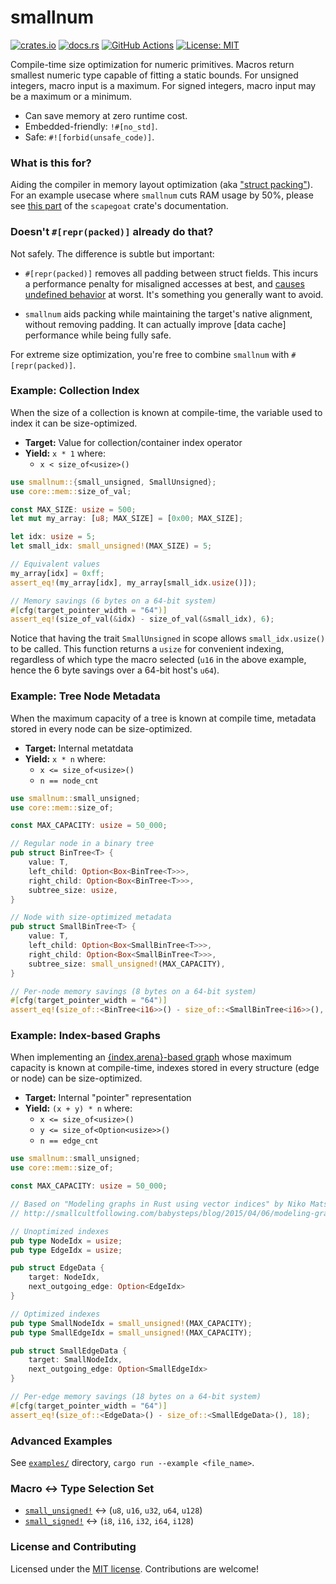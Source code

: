 # smallnum

[![crates.io](https://img.shields.io/crates/v/smallnum.svg)](https://crates.io/crates/smallnum)
[![docs.rs](https://docs.rs/smallnum/badge.svg)](https://docs.rs/smallnum/)
[![GitHub Actions](https://github.com/tnballo/smallnum/workflows/test/badge.svg)](https://github.com/tnballo/smallnum/actions)
[![License: MIT](https://img.shields.io/badge/License-MIT-brightgreen.svg)](https://github.com/tnballo/smallnum/blob/master/LICENSE)

Compile-time size optimization for numeric primitives.
Macros return smallest numeric type capable of fitting a static bounds.
For unsigned integers, macro input is a maximum.
For signed integers, macro input may be a maximum or a minimum.

* Can save memory at zero runtime cost.
* Embedded-friendly: `!#[no_std]`.
* Safe: `#![forbid(unsafe_code)]`.

### What is this for?

Aiding the compiler in memory layout optimization (aka ["struct packing"](http://www.catb.org/esr/structure-packing/)).
For an example usecase where `smallnum` cuts RAM usage by 50%, please see [this part](https://github.com/tnballo/scapegoat#the-high_assurance-feature) of the `scapegoat` crate's documentation.

### Doesn't `#[repr(packed)]` already do that?

Not safely. The difference is subtle but important:

* `#[repr(packed)]` removes all padding between struct fields.
This incurs a performance penalty for misaligned accesses at best, and [causes undefined behavior](https://doc.rust-lang.org/nomicon/other-reprs.html#reprpacked) at worst.
It's something you generally want to avoid.

* `smallnum` aids packing while maintaining the target's native alignment, without removing padding.
It can actually improve [data cache] performance while being fully safe.

For extreme size optimization, you're free to combine `smallnum` with `#[repr(packed)]`.

### Example: Collection Index

When the size of a collection is known at compile-time, the variable used to index it can be size-optimized.

* **Target:** Value for collection/container index operator
* **Yield:**  `x * 1` where:
    * `x < size_of<usize>()`

```rust
use smallnum::{small_unsigned, SmallUnsigned};
use core::mem::size_of_val;

const MAX_SIZE: usize = 500;
let mut my_array: [u8; MAX_SIZE] = [0x00; MAX_SIZE];

let idx: usize = 5;
let small_idx: small_unsigned!(MAX_SIZE) = 5;

// Equivalent values
my_array[idx] = 0xff;
assert_eq!(my_array[idx], my_array[small_idx.usize()]);

// Memory savings (6 bytes on a 64-bit system)
#[cfg(target_pointer_width = "64")]
assert_eq!(size_of_val(&idx) - size_of_val(&small_idx), 6);
```

Notice that having the trait `SmallUnsigned` in scope allows `small_idx.usize()` to be called.
This function returns a `usize` for convenient indexing, regardless of which type the macro selected (`u16` in the above example, hence the 6 byte savings over a 64-bit host's `u64`).

### Example: Tree Node Metadata

When the maximum capacity of a tree is known at compile time, metadata stored in every node can be size-optimized.

* **Target:** Internal metatdata
* **Yield:**  `x * n` where:
    * `x <= size_of<usize>()`
    * `n == node_cnt`

```rust
use smallnum::small_unsigned;
use core::mem::size_of;

const MAX_CAPACITY: usize = 50_000;

// Regular node in a binary tree
pub struct BinTree<T> {
    value: T,
    left_child: Option<Box<BinTree<T>>>,
    right_child: Option<Box<BinTree<T>>>,
    subtree_size: usize,
}

// Node with size-optimized metadata
pub struct SmallBinTree<T> {
    value: T,
    left_child: Option<Box<SmallBinTree<T>>>,
    right_child: Option<Box<SmallBinTree<T>>>,
    subtree_size: small_unsigned!(MAX_CAPACITY),
}

// Per-node memory savings (8 bytes on a 64-bit system)
#[cfg(target_pointer_width = "64")]
assert_eq!(size_of::<BinTree<i16>>() - size_of::<SmallBinTree<i16>>(), 8);
```

### Example: Index-based Graphs

When implementing an [{index,arena}-based graph](http://smallcultfollowing.com/babysteps/blog/2015/04/06/modeling-graphs-in-rust-using-vector-indices/) whose maximum capacity is known at compile-time, indexes stored in every structure (edge or node) can be size-optimized.

* **Target:** Internal "pointer" representation
* **Yield:**  `(x + y) * n` where:
    * `x <= size_of<usize>()`
    * `y <= size_of<Option<usize>>()`
    * `n == edge_cnt`

```rust
use smallnum::small_unsigned;
use core::mem::size_of;

const MAX_CAPACITY: usize = 50_000;

// Based on "Modeling graphs in Rust using vector indices" by Niko Matsakis (April 2015)
// http://smallcultfollowing.com/babysteps/blog/2015/04/06/modeling-graphs-in-rust-using-vector-indices/

// Unoptimized indexes
pub type NodeIdx = usize;
pub type EdgeIdx = usize;

pub struct EdgeData {
    target: NodeIdx,
    next_outgoing_edge: Option<EdgeIdx>
}

// Optimized indexes
pub type SmallNodeIdx = small_unsigned!(MAX_CAPACITY);
pub type SmallEdgeIdx = small_unsigned!(MAX_CAPACITY);

pub struct SmallEdgeData {
    target: SmallNodeIdx,
    next_outgoing_edge: Option<SmallEdgeIdx>
}

// Per-edge memory savings (18 bytes on a 64-bit system)
#[cfg(target_pointer_width = "64")]
assert_eq!(size_of::<EdgeData>() - size_of::<SmallEdgeData>(), 18);
```

### Advanced Examples

See [`examples/`](https://github.com/tnballo/smallnum/tree/master/examples) directory, `cargo run --example <file_name>`.

### Macro <-> Type Selection Set

* [`small_unsigned!`](crate::small_unsigned) <-> (`u8`, `u16`, `u32`, `u64`, `u128`)
* [`small_signed!`](crate::small_signed) <-> (`i8`, `i16`, `i32`, `i64`, `i128`)

### License and Contributing

Licensed under the [MIT license](https://github.com/tnballo/smallnum/blob/master/LICENSE).
Contributions are welcome!
